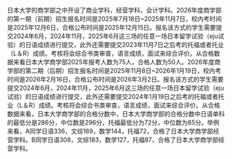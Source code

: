 日本大学的商学部之中开设了商业学科，经营学科，会计学科。2026年度商学部的第一期（前期）招生报名时间是2025年7月18日~2025年11月7日，校内考时间是2025年12月6日，合格公布时间是2025年12月15日。报名该方式的学生需要提交2024年6月，2024年11月，2025年6月这三场的任意一场日本留学试验（eju试验）的日语成绩进行提交，此外还需要提交2023年11月7日之后考的托福或者托业（L＆R）成绩。考核将会综合书类审查，语言成绩，面试来综合评价。从合格数据来看日本大学商学部2025年报考人数为75人，合格人数为50人。2026年度商学部的第二期（后期）招生报名时间是2025年11月8日~2026年1月19日，校内考时间是2026年2月16日，合格公布时间是2026年3月2日。报名该方式的学生需要提交2024年6月，2024年11月，2025年6月这三场的任意一场日本留学试验（eju试验）的日语成绩进行提交，此外还需要提交2024年1月19日之后考的托福或者托业（L＆R）成绩。考核将会综合书类审查，语言成绩，面试来综合评价。从合格数据来看，日本大学商学部的合格分数中，日本大学商学部的合格分数中日语单科的最低分是286分，中位数是296分，托福最低分为72分，中位数为85分。举例来看，A同学日语336，文综169，数学144，托福72，合格了日本大学商学部经营学科。B同学日语308，文综183，数学127，托福87，合格了日本大学商学部经营学科。